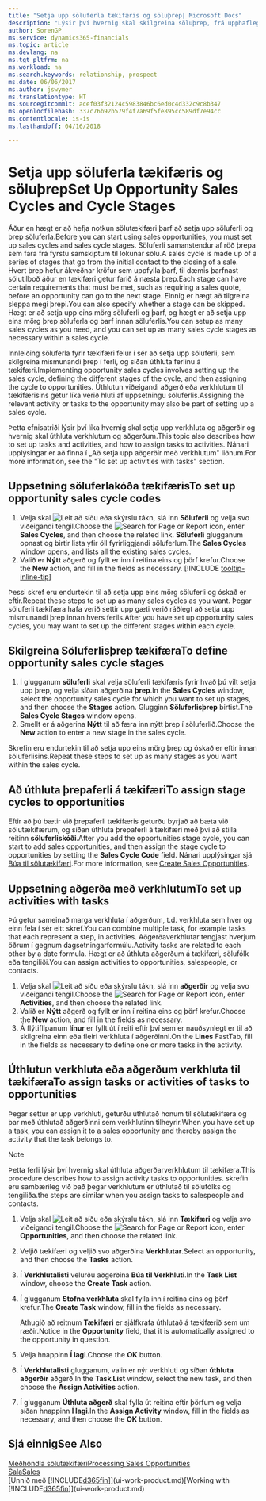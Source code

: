 ```yaml
---
title: "Setja upp söluferla tækifæris og söluþrep| Microsoft Docs"
description: "Lýsir því hvernig skal skilgreina söluþrep, frá upphaflegum tengilið til lokunar, stofna söluferla og úthluta þeim til tækifæra í Finance and Operations, Business Edition."
author: SorenGP
ms.service: dynamics365-financials
ms.topic: article
ms.devlang: na
ms.tgt_pltfrm: na
ms.workload: na
ms.search.keywords: relationship, prospect
ms.date: 06/06/2017
ms.author: jswymer
ms.translationtype: HT
ms.sourcegitcommit: acef03f32124c5983846bc6ed0c4d332c9c8b347
ms.openlocfilehash: 337c76b92b579f4f7a69f5fe895cc589df7e94cc
ms.contentlocale: is-is
ms.lasthandoff: 04/16/2018

---
```

# <a name="set-up-opportunity-sales-cycles-and-cycle-stages"></a><span data-ttu-id="cf1bf-103">Setja upp söluferla tækifæris og söluþrep</span><span class="sxs-lookup"><span data-stu-id="cf1bf-103">Set Up Opportunity Sales Cycles and Cycle Stages</span></span>
<span data-ttu-id="cf1bf-104">Áður en hægt er að hefja notkun sölutækifæri þarf að setja upp söluferli og þrep söluferla.</span><span class="sxs-lookup"><span data-stu-id="cf1bf-104">Before you can start using sales opportunities, you must set up sales cycles and sales cycle stages.</span></span> <span data-ttu-id="cf1bf-105">Söluferli samanstendur af röð þrepa sem fara frá fyrstu samskiptum til lokunar sölu.</span><span class="sxs-lookup"><span data-stu-id="cf1bf-105">A sales cycle is made up of a series of stages that go from the initial contact to the closing of a sale.</span></span> <span data-ttu-id="cf1bf-106">Hvert þrep hefur ákveðnar kröfur sem uppfylla þarf, til dæmis þarfnast sölutilboð áður en tækifæri getur farið á næsta þrep.</span><span class="sxs-lookup"><span data-stu-id="cf1bf-106">Each stage can have certain requirements that must be met, such as requiring a sales quote, before an opportunity can go to the next stage.</span></span> <span data-ttu-id="cf1bf-107">Einnig er hægt að tilgreina sleppa megi þrepi.</span><span class="sxs-lookup"><span data-stu-id="cf1bf-107">You can also specify whether a stage can be skipped.</span></span> <span data-ttu-id="cf1bf-108">Hægt er að setja upp eins mörg söluferli og þarf, og hægt er að setja upp eins mörg þrep söluferla og þarf innan söluferlis.</span><span class="sxs-lookup"><span data-stu-id="cf1bf-108">You can setup as many sales cycles as you need, and you can set up as many sales cycle stages as necessary within a sales cycle.</span></span>

<span data-ttu-id="cf1bf-109">Innleiðing söluferla fyrir tækifæri felur í sér að setja upp söluferli, sem skilgreina mismunandi þrep í ferli, og síðan úthluta ferlinu á tækifæri.</span><span class="sxs-lookup"><span data-stu-id="cf1bf-109">Implementing opportunity sales cycles involves setting up the sales cycle, defining the different stages of the cycle, and then assigning the cycle to opportunities.</span></span> <span data-ttu-id="cf1bf-110">Úthlutun viðeigandi aðgerð eða verkhlutum til tækifærisins getur líka verið hluti af uppsetningu söluferlis.</span><span class="sxs-lookup"><span data-stu-id="cf1bf-110">Assigning the relevant activity or tasks to the opportunity may also be part of setting up a sales cycle.</span></span>

<span data-ttu-id="cf1bf-111">Þetta efnisatriði lýsir því líka hvernig skal setja upp verkhluta og aðgerðir og hvernig skal úthluta verkhlutum og aðgerðum.</span><span class="sxs-lookup"><span data-stu-id="cf1bf-111">This topic also describes how to set up tasks and activities, and how to assign tasks to activities.</span></span> <span data-ttu-id="cf1bf-112">Nánari upplýsingar er að finna í „Að setja upp aðgerðir með verkhlutum" liðnum.</span><span class="sxs-lookup"><span data-stu-id="cf1bf-112">For more information, see the "To set up activities with tasks" section.</span></span>

## <a name="to-set-up-opportunity-sales-cycle-codes"></a><span data-ttu-id="cf1bf-113">Uppsetning söluferlakóða tækifæris</span><span class="sxs-lookup"><span data-stu-id="cf1bf-113">To set up opportunity sales cycle codes</span></span>
1. <span data-ttu-id="cf1bf-114">Velja skal ![Leit að síðu eða skýrslu](media/ui-search/search_small.png "Leit að síðu eða skýrslu táknið") tákn, slá inn **Söluferli** og velja svo viðeigandi tengil.</span><span class="sxs-lookup"><span data-stu-id="cf1bf-114">Choose the ![Search for Page or Report](media/ui-search/search_small.png "Search for Page or Report icon") icon, enter **Sales Cycles**, and then choose the related link.</span></span> <span data-ttu-id="cf1bf-115">**Söluferli** glugganum opnast og birtir lista yfir öll fyrirliggjandi söluferlum.</span><span class="sxs-lookup"><span data-stu-id="cf1bf-115">The **Sales Cycles** window opens, and lists all the existing sales cycles.</span></span>
2. <span data-ttu-id="cf1bf-116">Valið er **Nýtt** aðgerð og fyllt er inn í reitina eins og þörf krefur.</span><span class="sxs-lookup"><span data-stu-id="cf1bf-116">Choose the **New** action, and fill in the fields as necessary.</span></span> [!INCLUDE [tooltip-inline-tip](includes/tooltip-inline-tip_md.md)]

<span data-ttu-id="cf1bf-117">Þessi skref eru endurtekin til að setja upp eins mörg söluferli og óskað er eftir.</span><span class="sxs-lookup"><span data-stu-id="cf1bf-117">Repeat these steps to set up as many sales cycles as you want.</span></span> <span data-ttu-id="cf1bf-118">Þegar söluferli tækifæra hafa verið settir upp gæti verið ráðlegt að setja upp mismunandi þrep innan hvers ferils.</span><span class="sxs-lookup"><span data-stu-id="cf1bf-118">After you have set up opportunity sales cycles, you may want to set up the different stages within each cycle.</span></span>

## <a name="to-define-opportunity-sales-cycle-stages"></a><span data-ttu-id="cf1bf-119">Skilgreina Söluferlisþrep tækifæra</span><span class="sxs-lookup"><span data-stu-id="cf1bf-119">To define opportunity sales cycle stages</span></span>
1. <span data-ttu-id="cf1bf-120">Í glugganum **söluferli** skal velja söluferli tækifæris fyrir hvað þú vilt setja upp þrep, og velja síðan aðgerðina **þrep**.</span><span class="sxs-lookup"><span data-stu-id="cf1bf-120">In the **Sales Cycles** window, select the opportunity sales cycle for which you want to set up stages, and then choose the **Stages** action.</span></span> <span data-ttu-id="cf1bf-121">Glugginn **Söluferlisþrep** birtist.</span><span class="sxs-lookup"><span data-stu-id="cf1bf-121">The **Sales Cycle Stages** window opens.</span></span>
2. <span data-ttu-id="cf1bf-122">Smellt er á aðgerina **Nýtt** til að færa inn nýtt þrep í söluferlið.</span><span class="sxs-lookup"><span data-stu-id="cf1bf-122">Choose the **New** action to enter a new stage in the sales cycle.</span></span>

<span data-ttu-id="cf1bf-123">Skrefin eru endurtekin til að setja upp eins mörg þrep og óskað er eftir innan söluferlisins.</span><span class="sxs-lookup"><span data-stu-id="cf1bf-123">Repeat these steps to set up as many stages as you want within the sales cycle.</span></span>

## <a name="to-assign-stage-cycles-to-opportunities"></a><span data-ttu-id="cf1bf-124">Að úthluta þrepaferli á tækifæri</span><span class="sxs-lookup"><span data-stu-id="cf1bf-124">To assign stage cycles to opportunities</span></span>
<span data-ttu-id="cf1bf-125">Eftir að þú bætir við þrepaferli tækifæris geturðu byrjað að bæta við sölutækifærum, og síðan úthluta þrepaferli á tækifæri með því að stilla reitinn **söluferliskóði**.</span><span class="sxs-lookup"><span data-stu-id="cf1bf-125">After you add the opportunities stage cycle, you can start to add sales opportunities, and then assign the stage cycle to opportunities by setting the **Sales Cycle Code** field.</span></span> <span data-ttu-id="cf1bf-126">Nánari upplýsingar sjá [Búa til sölutækifæri](marketing-how-create-opportunities.md).</span><span class="sxs-lookup"><span data-stu-id="cf1bf-126">For more information, see [Create Sales Opportunities](marketing-how-create-opportunities.md).</span></span>

## <a name="to-set-up-activities-with-tasks"></a><span data-ttu-id="cf1bf-127">Uppsetning aðgerða með verkhlutum</span><span class="sxs-lookup"><span data-stu-id="cf1bf-127">To set up activities with tasks</span></span>
<span data-ttu-id="cf1bf-128">Þú getur sameinað marga verkhluta í aðgerðum, t.d. verkhluta sem hver og einn fela í sér eitt skref.</span><span class="sxs-lookup"><span data-stu-id="cf1bf-128">You can combine multiple task, for example tasks that each represent a step, in activities.</span></span> <span data-ttu-id="cf1bf-129">Aðgerðaverkhlutar tengjast hverjum öðrum í gegnum dagsetningarformúlu.</span><span class="sxs-lookup"><span data-stu-id="cf1bf-129">Activity tasks are related to each other by a date formula.</span></span> <span data-ttu-id="cf1bf-130">Hægt er að úthluta aðgerðum á tækifæri, sölufólk eða tengiliði.</span><span class="sxs-lookup"><span data-stu-id="cf1bf-130">You can assign activities to opportunities, salespeople, or contacts.</span></span>

1. <span data-ttu-id="cf1bf-131">Velja skal ![Leit að síðu eða skýrslu](media/ui-search/search_small.png "Leit að síðu eða skýrslu táknið") tákn, slá inn **aðgerðir** og velja svo viðeigandi tengil.</span><span class="sxs-lookup"><span data-stu-id="cf1bf-131">Choose the ![Search for Page or Report](media/ui-search/search_small.png "Search for Page or Report icon") icon, enter **Activities**, and then choose the related link.</span></span>
2. <span data-ttu-id="cf1bf-132">Valið er **Nýtt** aðgerð og fyllt er inn í reitina eins og þörf krefur.</span><span class="sxs-lookup"><span data-stu-id="cf1bf-132">Choose the **New** action, and fill in the fields as necessary.</span></span>
3. <span data-ttu-id="cf1bf-133">Á flýtiflipanum **línur** er fyllt út í reiti eftir því sem er nauðsynlegt er til að skilgreina einn eða fleiri verkhluta í aðgerðinni.</span><span class="sxs-lookup"><span data-stu-id="cf1bf-133">On the **Lines** FastTab, fill in the fields as necessary to define one or more tasks in the activity.</span></span>

## <a name="to-assign-tasks-or-activities-of-tasks-to-opportunities"></a><span data-ttu-id="cf1bf-134">Úthlutun verkhluta eða aðgerðum verkhluta til tækifæra</span><span class="sxs-lookup"><span data-stu-id="cf1bf-134">To assign tasks or activities of tasks to opportunities</span></span>
<span data-ttu-id="cf1bf-135">Þegar settur er upp verkhluti, geturðu úthlutað honum til sölutækifæra og þar með úthlutað aðgerðinni sem verkhlutinn tilheyrir.</span><span class="sxs-lookup"><span data-stu-id="cf1bf-135">When you have set up a task, you can assign it to a sales opportunity and thereby assign the activity that the task belongs to.</span></span>

> [!NOTE]  
>   <span data-ttu-id="cf1bf-136">Þetta ferli lýsir því hvernig skal úthluta aðgerðarverkhlutum til tækifæra.</span><span class="sxs-lookup"><span data-stu-id="cf1bf-136">This procedure describes how to assign activity tasks to opportunities.</span></span> <span data-ttu-id="cf1bf-137">skrefin eru sambærileg við það þegar verkhlutum er úthlutað til sölufólks og tengiliða.</span><span class="sxs-lookup"><span data-stu-id="cf1bf-137">the steps are similar when you assign tasks to salespeople and contacts.</span></span>

1. <span data-ttu-id="cf1bf-138">Velja skal ![Leit að síðu eða skýrslu](media/ui-search/search_small.png "Leit að síðu eða skýrslu táknið") tákn, slá inn **Tækifæri** og velja svo viðeigandi tengil.</span><span class="sxs-lookup"><span data-stu-id="cf1bf-138">Choose the ![Search for Page or Report](media/ui-search/search_small.png "Search for Page or Report icon") icon, enter **Opportunities**, and then choose the related link.</span></span>
2. <span data-ttu-id="cf1bf-139">Veljið tækifæri og veljið svo aðgerðina **Verkhlutar**.</span><span class="sxs-lookup"><span data-stu-id="cf1bf-139">Select an opportunity, and then choose the **Tasks** action.</span></span>
3. <span data-ttu-id="cf1bf-140">Í **Verkhlutalisti** velurðu aðgerðina **Búa til Verkhluti**.</span><span class="sxs-lookup"><span data-stu-id="cf1bf-140">In the **Task List** window, choose the **Create Task** action.</span></span>
4.  <span data-ttu-id="cf1bf-141">Í glugganum **Stofna verkhluta** skal fylla inn í reitina eins og þörf krefur.</span><span class="sxs-lookup"><span data-stu-id="cf1bf-141">The **Create Task** window, fill in the fields as necessary.</span></span>

    <span data-ttu-id="cf1bf-142">Athugið að reitnum **Tækifæri** er sjálfkrafa úthlutað á tækifærið sem um ræðir.</span><span class="sxs-lookup"><span data-stu-id="cf1bf-142">Notice in the **Opportunity** field, that it is automatically assigned to the opportunity in question.</span></span>
5. <span data-ttu-id="cf1bf-143">Velja hnappinn **Í lagi**.</span><span class="sxs-lookup"><span data-stu-id="cf1bf-143">Choose the **OK** button.</span></span>
6. <span data-ttu-id="cf1bf-144">Í **Verkhlutalisti** glugganum, valin er nýr verkhluti og síðan **úthluta aðgerðir** aðgerð.</span><span class="sxs-lookup"><span data-stu-id="cf1bf-144">In the **Task List** window, select the new task, and then choose the **Assign Activities** action.</span></span>
7. <span data-ttu-id="cf1bf-145">Í glugganum **Úthluta aðgerð** skal fylla út reitina eftir þörfum og velja síðan hnappinn **Í lagi**.</span><span class="sxs-lookup"><span data-stu-id="cf1bf-145">In the **Assign Activity** window, fill in the fields as necessary, and then choose the **OK** button.</span></span>

## <a name="see-also"></a><span data-ttu-id="cf1bf-146">Sjá einnig</span><span class="sxs-lookup"><span data-stu-id="cf1bf-146">See Also</span></span>
[<span data-ttu-id="cf1bf-147">Meðhöndla sölutækifæri</span><span class="sxs-lookup"><span data-stu-id="cf1bf-147">Processing Sales Opportunities</span></span>](marketing-processing-sales-opportunities.md)  
[<span data-ttu-id="cf1bf-148">Sala</span><span class="sxs-lookup"><span data-stu-id="cf1bf-148">Sales</span></span>](sales-manage-sales.md)  
<span data-ttu-id="cf1bf-149">[Unnið með [!INCLUDE[d365fin](includes/d365fin_md.md)]](ui-work-product.md)</span><span class="sxs-lookup"><span data-stu-id="cf1bf-149">[Working with [!INCLUDE[d365fin](includes/d365fin_md.md)]](ui-work-product.md)</span></span>

